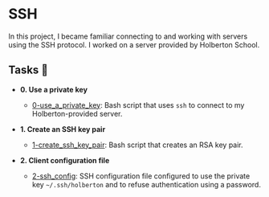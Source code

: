 # SSH

In this project, I became familiar connecting to and working with servers using the SSH protocol. I worked on a server provided by Holberton School.

## [](https://github.com/bdbaraban/holberton-system_engineering-devops#tasks-page_with_curl)Tasks  📃

-   **0. Use a private key**
    
    -   [0-use_a_private_key](https://github.com/bdbaraban/holberton-system_engineering-devops/blob/master/0x0A-ssh/0-use_a_private_key): Bash script that uses  `ssh`  to connect to my Holberton-provided server.
-   **1. Create an SSH key pair**
    
    -   [1-create_ssh_key_pair](https://github.com/bdbaraban/holberton-system_engineering-devops/blob/master/0x0A-ssh/1-create_ssh_key_pair): Bash script that creates an RSA key pair.
-   **2. Client configuration file**
    
    -   [2-ssh_config](https://github.com/bdbaraban/holberton-system_engineering-devops/blob/master/0x0A-ssh/2-ssh_config): SSH configuration file configured to use the private key  `~/.ssh/holberton`  and to refuse authentication using a password.
